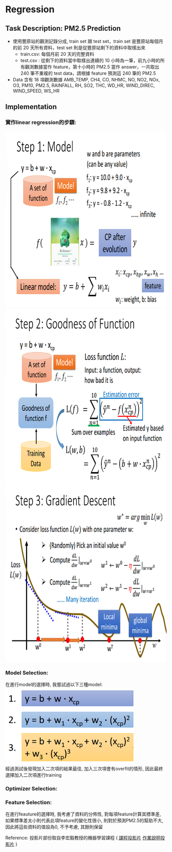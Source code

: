 # Regression
## Task Description: PM2.5 Prediction
* 使用豐原站的觀測記錄分成, train set 跟 test set，train set 是豐原站每個月的前 20 天所有資料，test set 則是從豐原站剩下的資料中取樣出來
  * train.csv: 每個月前 20 天的完整資料
  * test.csv : 從剩下的資料當中取樣出連續的 10 小時為一筆，前九小時的所有觀測數據當作 feature，第十小時的 PM2.5 當作 answer，一共取出 240 筆不重複的 test data，請根據 feature 預測這 240 筆的 PM2.5
* Data 含有 18 項觀測數據 AMB_TEMP, CH4, CO, NHMC, NO, NO2, NOx, O3, PM10, PM2.5, RAINFALL, RH, SO2, THC, WD_HR, WIND_DIREC, WIND_SPEED, WS_HR
## Implementation
### 實作linear regression的步驟:
<img src="images/step1.png" width=800 height=550 /> 
<img src="images/step2.png" width=800 height=550 /> 
<img src="images/step3.png" width=800 height=550 /> 

### Model Selection: <br>
在進行model的選擇時, 我嘗試過以下三種model:  <br>
<img src="images/model.png" width=400 height=240 /> <br>
經過測試後發現加入二次項的結果最佳, 加入三次項會有overfit的情形, 因此最終選擇加入二次項進行training

### Optimizer Selection: <br>
### Feature Selection: <br>
在進行feauture的選擇時, 我考慮了資料的分佈性, 對每項feature計算其標準差, 如果標準差太小則代表此項feature的變化性很小, 則對於預測PM2.5的幫助不大, 因此將這些資料的值設為0, 不予考慮, 其餘則保留


Reference: 投影片部份取自李宏毅教授的機器學習課程 (
[課程投影片](http://speech.ee.ntu.edu.tw/~tlkagk/courses/ML_2017/Lecture/Regression.pdf)
[作業說明投影片](https://docs.google.com/presentation/d/18MG1wSTTx8AentGnMfIRUp8ipo8bLpgAj16bJoqW-b0/edit#slide=id.g4cd6560e29_0_15) )

